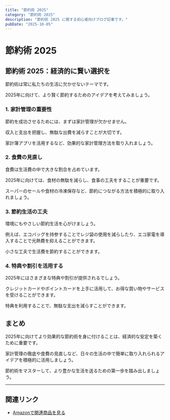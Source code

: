 ```yaml
---
title: "節約術 2025"
category: "節約術 2025"
description: "節約術 2025 に関する初心者向けブログ記事です。"
pubDate: "2025-10-05"
---
```


# 節約術 2025

## 節約術 2025：経済的に賢い選択を

節約術は常に私たちの生活に欠かせないテーマです。

2025年に向けて、より賢く節約するためのアイデアを考えてみましょう。



### 1. 家計管理の重要性
節約を成功させるためには、まずは家計管理が欠かせません。

収入と支出を把握し、無駄な出費を減らすことが大切です。

家計簿アプリを活用するなど、効果的な家計管理方法を取り入れましょう。



### 2. 食費の見直し
食費は生活費の中で大きな割合を占めています。

2025年に向けては、食材の無駄を減らし、食事の工夫をすることが重要です。

スーパーのセールや食材の冷凍保存など、節約につながる方法を積極的に取り入れましょう。



### 3. 節約生活の工夫
環境にもやさしい節約生活を心がけましょう。

例えば、エコバッグを持参することでレジ袋の使用を減らしたり、エコ家電を導入することで光熱費を抑えることができます。

小さな工夫で生活費を節約することができます。



### 4. 特典や割引を活用する
2025年にはさまざまな特典や割引が提供されるでしょう。

クレジットカードやポイントカードを上手に活用して、お得な買い物やサービスを受けることができます。

特典を利用することで、無駄な支出を減らすことができます。



## まとめ
2025年に向けてより効果的な節約術を身に付けることは、経済的な安定を築くために重要です。

家計管理の徹底や食費の見直しなど、日々の生活の中で簡単に取り入れられるアイデアを積極的に活用しましょう。

節約術をマスターして、より豊かな生活を送るための第一歩を踏み出しましょう。



---

## 関連リンク

- [Amazonで関連商品を見る](https://www.amazon.co.jp/s?k=%E7%AF%80%E7%B4%84%E8%A1%93+2025&tag=autowritehubai-22)
